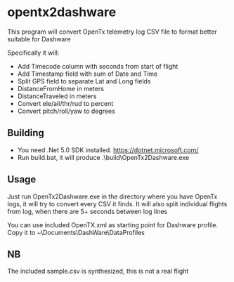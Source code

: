 # opentx2dashware
This program will convert OpenTx telemetry log CSV file to format better suitable for Dashware

Specifically it will:
- Add Timecode column with seconds from start of flight
- Add Timestamp field with sum of Date and Time
- Split GPS field to separate Lat and Long fields
- DistanceFromHome in meters
- DistanceTraveled in meters
- Convert ele/ail/thr/rud to percent
- Convert pitch/roll/yaw to degrees

## Building
- You need .Net 5.0 SDK installed. https://dotnet.microsoft.com/
- Run build.bat, it will produce .\build\OpenTx2Dashware.exe

## Usage
Just run OpenTx2Dashware.exe in the directory where you have OpenTx logs, it will try to convert every CSV it finds. It will also split individual flights from log, when there are 5+ seconds between log lines

You can use included OpenTX.xml as starting point for Dashware profile. Copy it to ~\Documents\DashWare\DataProfiles

## NB
The included sample.csv is synthesized, this is not a real flight